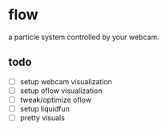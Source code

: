 # flow

a particle system controlled by your webcam.

## todo

- [ ] setup webcam visualization
- [ ] setup oflow visualization
- [ ] tweak/optimize oflow
- [ ] setup liquidfun
- [ ] pretty visuals
